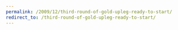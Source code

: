 ```yaml
---
permalink: /2009/12/third-round-of-gold-upleg-ready-to-start/
redirect_to: /third-round-of-gold-upleg-ready-to-start/
---
```

